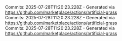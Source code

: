 Commits: 2025-07-28T11:20:23.228Z - Generated via https://github.com/marketplace/actions/artificial-grass
<br>
Commits: 2025-07-28T11:20:23.228Z - Generated via https://github.com/marketplace/actions/artificial-grass
<br>
Commits: 2025-07-28T11:20:23.228Z - Generated via https://github.com/marketplace/actions/artificial-grass
<br>
